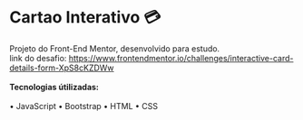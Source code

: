 # Cartao Interativo 💳

Projeto do Front-End Mentor, desenvolvido para estudo.<br/>
link do desafio: https://www.frontendmentor.io/challenges/interactive-card-details-form-XpS8cKZDWw<br/><br/>
**Tecnologias útilizadas:** <br/><br/>
• JavaScript • Bootstrap • HTML • CSS <br/><br/>
